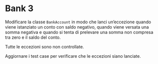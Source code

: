 # Bank 3

Modificare la classe `BankAccount` in modo che lanci un’eccezione quando viene istanziato un conto con saldo negativo,
quando viene versata una somma negativa e quando si tenta di prelevare una somma non compresa tra zero e il saldo del
conto.

Tutte le eccezioni sono non controllate.

Aggiornare i test case per verificare che le eccezioni siano lanciate.